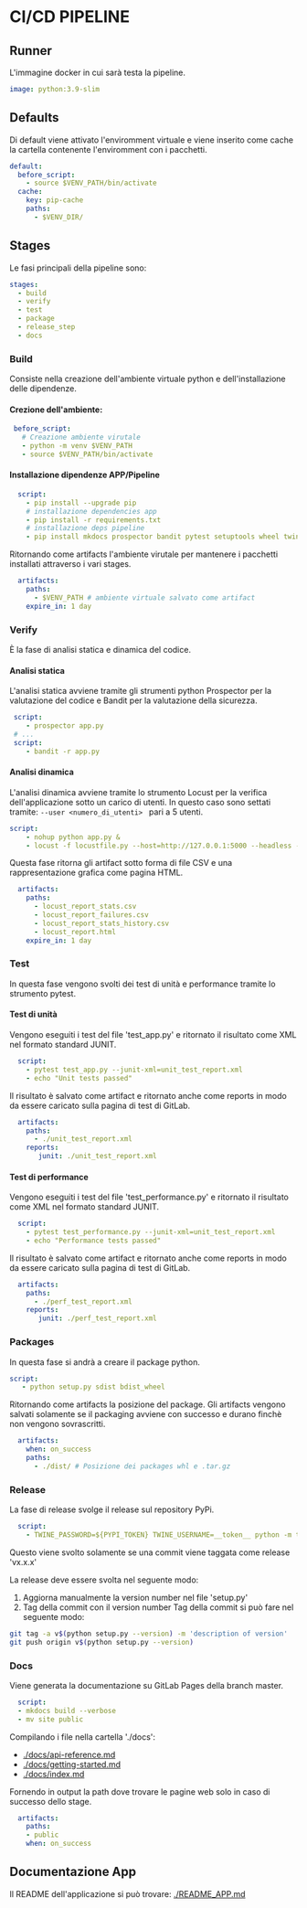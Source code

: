 # CI/CD PIPELINE

## Runner
L'immagine docker in cui sarà testa la pipeline.
``` yml
image: python:3.9-slim
```
## Defaults
Di default viene attivato l'enviromment virtuale e viene inserito come cache la cartella contenente l'enviromment con i pacchetti.
```yml
default:
  before_script:
    - source $VENV_PATH/bin/activate
  cache:
    key: pip-cache
    paths:
      - $VENV_DIR/
```
## Stages
Le fasi principali della pipeline sono: 
``` yml
stages:
  - build 
  - verify 
  - test 
  - package 
  - release_step
  - docs 
```
### Build
Consiste nella creazione dell'ambiente virtuale python e dell'installazione delle dipendenze.

#### Crezione dell'ambiente:
``` yml
 before_script:
   # Creazione ambiente virutale
   - python -m venv $VENV_PATH
   - source $VENV_PATH/bin/activate
```
#### Installazione dipendenze APP/Pipeline
``` yml
  script:
    - pip install --upgrade pip
    # installazione dependencies app
    - pip install -r requirements.txt
    # installazione deps pipeline
    - pip install mkdocs prospector bandit pytest setuptools wheel twine locust
```
Ritornando come artifacts l'ambiente virutale per mantenere i pacchetti installati attraverso i vari stages.
``` yml
  artifacts:
    paths:
      - $VENV_PATH # ambiente virtuale salvato come artifact
    expire_in: 1 day
```


### Verify 
È la fase di analisi statica e dinamica del codice.

#### Analisi statica
L'analisi statica avviene tramite gli strumenti python Prospector per la valutazione del codice e Bandit per la valutazione della sicurezza.
``` yml
 script:
    - prospector app.py
 # ...
 script:
    - bandit -r app.py
```


#### Analisi dinamica
L'analisi dinamica avviene tramite lo strumento Locust per la verifica dell'applicazione sotto un carico di utenti.
In questo caso sono settati tramite: 
```--user <numero_di_utenti> ``` 
pari a 5 utenti.
```yml
script:
    - nohup python app.py &
    - locust -f locustfile.py --host=http://127.0.0.1:5000 --headless --users 5 --spawn-rate 5 --run-time 30s --csv=locust_report --html=locust_report.html
```
Questa fase ritorna gli artifact sotto forma di file CSV e una rappresentazione grafica come pagina HTML.

```yml
  artifacts:
    paths:
      - locust_report_stats.csv
      - locust_report_failures.csv
      - locust_report_stats_history.csv
      - locust_report.html
    expire_in: 1 day
```

### Test 
In questa fase vengono svolti dei test di unità e performance tramite lo strumento pytest.
#### Test di unità
Vengono eseguiti i test del file 'test_app.py' e ritornato il risultato come XML nel formato standard JUNIT.
``` yml
  script:
    - pytest test_app.py --junit-xml=unit_test_report.xml
    - echo "Unit tests passed"
```
Il risultato è salvato come artifact e ritornato anche come reports in modo da essere caricato sulla pagina di test di GitLab.
```yml
  artifacts:
    paths:
      - ./unit_test_report.xml
    reports:
       junit: ./unit_test_report.xml
```

#### Test di performance
Vengono eseguiti i test del file 'test_performance.py' e ritornato il risultato come XML nel formato standard JUNIT.
``` yml
  script:
    - pytest test_performance.py --junit-xml=unit_test_report.xml
    - echo "Performance tests passed"
```
Il risultato è salvato come artifact e ritornato anche come reports in modo da essere caricato sulla pagina di test di GitLab.
```yml
  artifacts:
    paths:
      - ./perf_test_report.xml
    reports:
       junit: ./perf_test_report.xml 
```

### Packages
In questa fase si andrà a creare il package python.
``` yml
script:
   - python setup.py sdist bdist_wheel
```
Ritornando come artifacts la posizione del package.
Gli artifacts vengono salvati  solamente se il packaging avviene con successo e durano finchè non vengono sovrascritti.
``` yml
  artifacts:
    when: on_success
    paths:
      - ./dist/ # Posizione dei packages whl e .tar.gz
```

### Release
La fase di release svolge il release sul repository PyPi.
``` yml
  script:
    - TWINE_PASSWORD=${PYPI_TOKEN} TWINE_USERNAME=__token__ python -m twine upload dist/*
```
Questo viene svolto solamente se una commit viene taggata come release 'vx.x.x'

La release deve essere svolta nel seguente modo:
1. Aggiorna manualmente la version number nel file 'setup.py'
2. Tag della commit con il version number
Tag della commit si può fare nel seguente modo: 
``` bash
git tag -a v$(python setup.py --version) -m 'description of version'
git push origin v$(python setup.py --version)
```

### Docs 
Viene generata la documentazione su GitLab Pages della branch master. 
``` yml
  script:
  - mkdocs build --verbose
  - mv site public
```
Compilando i file nella cartella './docs':
- [./docs/api-reference.md](./docs/api-reference.md)
- [./docs/getting-started.md](./docs/getting-started.md)
- [./docs/index.md](./docs/index.md)

Fornendo in output la path dove trovare le pagine web solo in caso di successo dello stage. 
``` yml
  artifacts:
    paths:
    - public
    when: on_success
```

## Documentazione App
Il README dell'applicazione si può trovare: [./README_APP.md](./README_APP.md)




